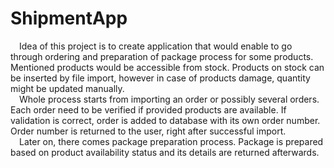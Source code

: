 # ShipmentApp

&emsp;Idea of this project is to create application that would enable to go through ordering and preparation of package process for some products. Mentioned products would be accessible from stock. Products on stock can be inserted by file import, however in case of products damage, quantity might be updated manually. <br />
&emsp;Whole process starts from importing an order or possibly several orders. Each order need to be verified if provided products are available. If validation is correct, order is added to database with its own order number. Order number is returned to the user, right after successful import. <br />
&emsp;Later on, there comes package preparation process. Package is prepared based on product availability status and its details are returned afterwards. 
